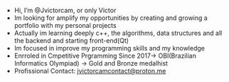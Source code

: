 - Hi, I’m @Jvictorcam, or only Victor
- Im looking for amplify my opportunities by creating and growing a portfolio with my personal projects
- Actually im learning deeply c++, the algorithms, data structures and all the backend and starting front-end(Qt)
- Im focused in improve my programming skills and my knowledge
- Enrroled in Cmpetitive Prgramming Since 2017-> OBI(Brazilian Informatics Olympiad) -> Gold and Bronze medalhist
- Profissional Contact: jvictorcamcontact@proton.me 

<!---
Jvictorcam/Jvictorcam is a ✨ special ✨ repository because its `README.md` (this file) appears on your GitHub profile.
You can click the Preview link to take a look at your changes.
--->

